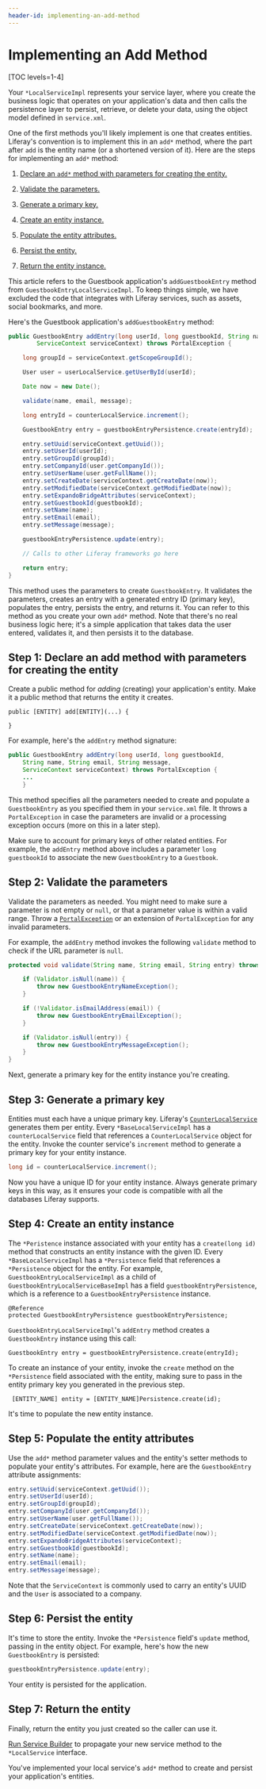 ```yaml
---
header-id: implementing-an-add-method
---
```


# Implementing an Add Method

[TOC levels=1-4]

Your `*LocalServiceImpl` represents your service layer, where you create the
business logic that operates on your application's data and then calls the
persistence layer to persist, retrieve, or delete your data, using the object
model defined in `service.xml`. 

One of the first methods you'll likely implement is one that creates entities.
Liferay's convention is to implement this in an `add*` method, where the part
after `add` is the entity name (or a shortened version of it). Here are the
steps for implementing an `add*` method:

1.  [Declare an `add*` method with parameters for creating the entity.](#declare-an-add-method-with-parameters-for-creating-the-entity)

2.  [Validate the parameters.](#validate-the-parameters)

3.  [Generate a primary key.](#generate-a-primary-key)

4.  [Create an entity instance.](#create-an-entity-instance)

5.  [Populate the entity attributes.](#populate-the-entity-attributes)

6.  [Persist the entity.](#persist-the-entity)

7.  [Return the entity instance.](#return-the-entity)

This article refers to the Guestbook application's `addGuestbookEntry` method
from `GuestbookEntryLocalServiceImpl`. To keep things simple, we have excluded
the code that integrates with Liferay services, such as assets, social
bookmarks, and more. 

Here's the Guestbook application's `addGuestbookEntry` method:

```java
public GuestbookEntry addEntry(long userId, long guestbookId, String name, String email, String message,
        ServiceContext serviceContext) throws PortalException {

    long groupId = serviceContext.getScopeGroupId();

    User user = userLocalService.getUserById(userId);

    Date now = new Date();

    validate(name, email, message);

    long entryId = counterLocalService.increment();

    GuestbookEntry entry = guestbookEntryPersistence.create(entryId);

    entry.setUuid(serviceContext.getUuid());
    entry.setUserId(userId);
    entry.setGroupId(groupId);
    entry.setCompanyId(user.getCompanyId());
    entry.setUserName(user.getFullName());
    entry.setCreateDate(serviceContext.getCreateDate(now));
    entry.setModifiedDate(serviceContext.getModifiedDate(now));
    entry.setExpandoBridgeAttributes(serviceContext);
    entry.setGuestbookId(guestbookId);
    entry.setName(name);
    entry.setEmail(email);
    entry.setMessage(message);

    guestbookEntryPersistence.update(entry);

    // Calls to other Liferay frameworks go here

    return entry;
}
```

This method uses the parameters to create `GuestbookEntry`. It validates the
parameters, creates an entry with a generated entry ID (primary key), populates
the entry, persists the entry, and returns it. You can refer to this method as
you create your own `add*` method. Note that there's no real business logic
here; it's a simple application that takes data the user entered, validates it,
and then persists it to the database. 

## Step 1: Declare an add method with parameters for creating the entity

Create a public method for *adding* (creating) your application's entity. Make
it a public method that returns the entity it creates. 

    public [ENTITY] add[ENTITY](...) {
        
    } 

For example, here's the `addEntry` method signature:

```java
public GuestbookEntry addEntry(long userId, long guestbookId, 
    String name, String email, String message, 
    ServiceContext serviceContext) throws PortalException {
    ...
    }
```

This method specifies all the parameters needed to create and populate a
`GuestbookEntry` as you specified them in your `service.xml` file. It throws
a `PortalException` in case the parameters are invalid or a processing exception
occurs (more on this in a later step). 

Make sure to account for primary keys of other related entities. For example,
the `addEntry` method above includes a parameter `long guestbookId` to associate
the new `GuestbookEntry` to a `Guestbook`. 

## Step 2:  Validate the parameters

Validate the parameters as needed. You might need to make sure a parameter is
not empty or `null`, or that a parameter value is within a valid range. Throw a
[`PortalException`](@platform-ref@/7.2-latest/javadocs/portal-kernel/com/liferay/portal/kernel/exception/PortalException.html)
or an extension of `PortalException` for any invalid parameters.

For example, the `addEntry` method invokes the following `validate` method to
check if the URL parameter is `null`.

```java
protected void validate(String name, String email, String entry) throws PortalException {

    if (Validator.isNull(name)) {
        throw new GuestbookEntryNameException();
    }

    if (!Validator.isEmailAddress(email)) {
        throw new GuestbookEntryEmailException();
    }

    if (Validator.isNull(entry)) {
        throw new GuestbookEntryMessageException();
    }
}
```

Next, generate a primary key for the entity instance you're creating. 

## Step 3: Generate a primary key

Entities must each have a unique primary key. Liferay's
[`CounterLocalService`](@platform-ref@/7.2-latest/javadocs/portal-kernel/com/liferay/counter/kernel/service/CounterLocalService.html) 
generates them per entity. Every `*BaseLocalServiceImpl` has a
`counterLocalService` field that references a `CounterLocalService` object for
the entity. Invoke the counter service's `increment` method to generate a
primary key for your entity instance.

```java
long id = counterLocalService.increment();
```

Now you have a unique ID for your entity instance. Always generate primary keys
in this way, as it ensures your code is compatible with all the databases
Liferay supports.

## Step 4: Create an entity instance

The `*Peristence` instance associated with your entity has a `create(long id)`
method that constructs an entity instance with the given ID. Every
`*BaseLocalServiceImpl` has a `*Persistence` field that references a
`*Persistence` object for the entity. For example,
`GuestbookEntryLocalServiceImpl` as a child of
`GuestbookEntryLocalServiceBaseImpl` has a field `guestbookEntryPersistence`,
which is a reference to a `GuestbookEntryPersistence` instance. 

    @Reference
    protected GuestbookEntryPersistence guestbookEntryPersistence;

`GuestbookEntryLocalServiceImpl`'s `addEntry` method creates a `GuestbookEntry`
instance using this call:

    GuestbookEntry entry = guestbookEntryPersistence.create(entryId);

To create an instance of your entity, invoke the `create` method on the
`*Persistence` field associated with the entity, making sure to pass in the
entity primary key you generated in the previous step.

     [ENTITY_NAME] entity = [ENTITY_NAME]Persistence.create(id);

It's time to populate the new entity instance. 

## Step 5: Populate the entity attributes

Use the `add*` method parameter values and the entity's setter methods to
populate your entity's attributes. For example, here are the `GuestbookEntry`
attribute assignments:

```java
entry.setUuid(serviceContext.getUuid());
entry.setUserId(userId);
entry.setGroupId(groupId);
entry.setCompanyId(user.getCompanyId());
entry.setUserName(user.getFullName());
entry.setCreateDate(serviceContext.getCreateDate(now));
entry.setModifiedDate(serviceContext.getModifiedDate(now));
entry.setExpandoBridgeAttributes(serviceContext);
entry.setGuestbookId(guestbookId);
entry.setName(name);
entry.setEmail(email);
entry.setMessage(message);
```

Note that the `ServiceContext` is commonly used to carry an entity's UUID and
the `User` is associated to a company. 

## Step 6: Persist the entity

It's time to store the entity. Invoke the `*Persistence` field's `update`
method, passing in the entity object. For example, here's how the new
`GuestbookEntry` is persisted:

```java
guestbookEntryPersistence.update(entry);
```

Your entity is persisted for the application. 

## Step 7: Return the entity

Finally, return the entity you just created so the caller can use it. 

[Run Service Builder](/docs/7-2/appdev/-/knowledge_base/a/running-service-builder)
to propagate your new service method to the `*LocalService` interface. 

You've implemented your local service's `add*` method to create and persist your
application's entities.
